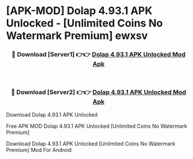 # [APK-MOD] Dolap 4.93.1 APK Unlocked - [Unlimited Coins No Watermark Premium] ewxsv



<div align="center">
<h3>🔴 Download [Server1] 👉👉 <a href="https://momento.my/?title=Dolap_4.93.1_APK_Unlocked">Dolap 4.93.1 APK Unlocked Mod Apk</a></h3><br>

<h3>🔴 Download [Server2] 👉👉 <a href="https://momento.my/?title=Dolap_4.93.1_APK_Unlocked">Dolap 4.93.1 APK Unlocked Mod Apk</a></h3>
</div>



Download Dolap 4.93.1 APK Unlocked 

Free APK MOD Dolap 4.93.1 APK Unlocked [Unlimited Coins No Watermark Premium]

Download Dolap 4.93.1 APK Unlocked [Unlimited Coins No Watermark Premium] Mod For Android
